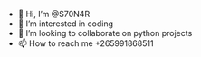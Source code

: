 - 👋 Hi, I’m @S70N4R
- 👀 I’m interested in coding
- 💞️ I’m looking to collaborate on python projects
- 📫 How to reach me +265991868511

<!---
S70N4R/S70N4R is a ✨ special ✨ repository because its `README.md` (this file) appears on your GitHub profile.
You can click the Preview link to take a look at your changes.
--->
